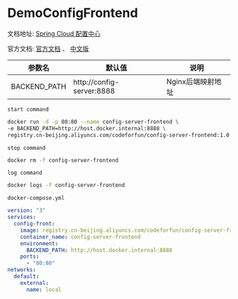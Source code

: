 # DemoConfigFrontend

文档地址: [Spring Cloud 配置中心](https://consolelog.gitee.io/docker-config-server-all-in-one/)

官方文档: [官方文档](https://cloud.spring.io/spring-cloud-static/spring-cloud-config/2.2.3.RELEASE/reference/html/) 、 [中文版](https://consolelog.gitee.io/docs-config/)

参数名 | 默认值 | 说明
---|---|---
BACKEND_PATH | http://config-server:8888 | Nginx后端映射地址

`start command`
```bash
docker run -d -p 80:80 --name config-server-frontend \
-e BACKEND_PATH=http://host.docker.internal:8888 \
registry.cn-beijing.aliyuncs.com/codeforfun/config-server-frontend:1.0.5
```

`stop command`
```bash
docker rm -f config-server-frontend
```

`log command`
```bash
docker logs -f config-server-frontend
```

`docker-compose.yml`
```yaml
version: "3"
services:
  config-front:
    image: registry.cn-beijing.aliyuncs.com/codeforfun/config-server-frontend:1.0.5
    container_name: config-server-frontend
    environment:
      BACKEND_PATH: http://host.docker.internal:8888
    ports:
      - "80:80"
networks:
  default:
    external:
      name: local
```
